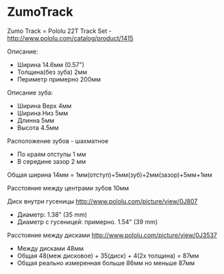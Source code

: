 # ZumoTrack #

Zumo Track = Pololu 22T Track Set - http://www.pololu.com/catalog/product/1415

Описание:
  * Ширина 14.6мм (0.57")
  * Толщина(без зуба) 2мм
  * Периметр примерно 200мм

Описание зуба:
  * Ширина Верх 4мм
  * Ширина Низ 5мм
  * Длинна 5мм
  * Высота 4.5мм

Расположение зубов - шахматное
  * По краям отступы 1 мм
  * В середине зазор 2 мм

Общая ширина 14мм = 1мм(отступ)+5мм(зуб)+2мм(зазор)+5мм+1мм

Расстояние между центрами зубов 10мм

Диск внутри гусеницы http://www.pololu.com/picture/view/0J807
  * Диаметр: 1.38" (35 mm)
  * Диаметр с гусеницей: примерно. 1.54" (39 mm)

Расстояние между дисками http://www.pololu.com/picture/view/0J3537
  * Между дисками 48мм
  * Общая 48(меж дисковое) + 35(диск) + 4(2х толщина) = 87мм
  * Общая реально измеренная больше 86мм но меньше 87мм
